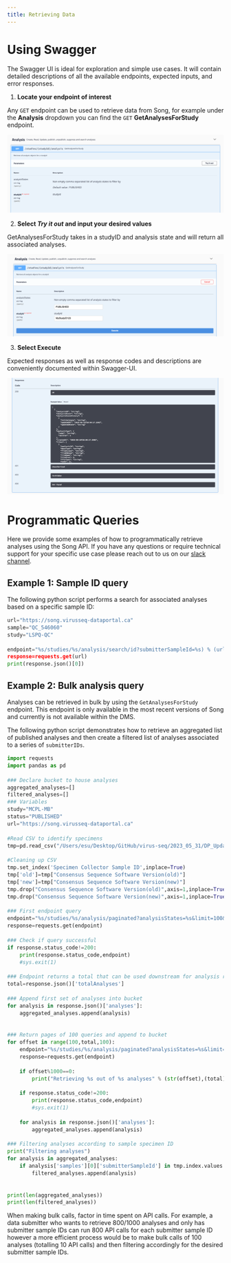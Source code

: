 ```yaml
---
title: Retrieving Data
---
```


# Using Swagger

The Swagger UI is ideal for exploration and simple use cases. It will contain detailed descriptions of all the available endpoints, expected inputs, and error responses.

1. **Locate your endpoint of interest**

Any `GET` endpoint can be used to retrieve data from Song, for example under the **Analysis** dropdown you can find the `GET` **GetAnalysesForStudy** endpoint. 


![Entity](../../assets/swagger_endpoint.png 'GetAnalysesForStudy')


2. **Select *Try it out* and input your desired values** 

GetAnalysesForStudy takes in a studyID and analysis state and will return all associated analyses.  


![Entity](../../assets/swagger_executeanalysis.png 'Execute')

3. **Select Execute** 

Expected responses as well as response codes and descriptions are conveniently documented within Swagger-UI.

![Entity](../../assets/swagger_responses.png 'Responses')

# Programmatic Queries

Here we provide some examples of how to programmatically retrieve analyses using the Song API. If you have any questions or require technical support for your specific use case please reach out to us on our <a href="https://overture-bio.slack.com/" target="_blank">slack channel</a>.

## Example 1: Sample ID query

The following python script performs a search for associated analyses based on a specific sample ID:

```python
url="https://song.virusseq-dataportal.ca"
sample="QC_546060"
study="LSPQ-QC"

endpoint="%s/studies/%s/analysis/search/id?submitterSampleId=%s) % (url,study,sample)
response=requests.get(url)
print(response.json()[0])
```

## Example 2: Bulk analysis query

Analyses can be retrieved in bulk by using the `GetAnalysesForStudy` endpoint. This endpoint is only available in the most recent versions of Song and currently is not available within the DMS. 

The following python script demonstrates how to retrieve an aggregated list of published analyses and then create a filtered list of analyses associated to a series of `submitterIDs`.

```python
import requests
import pandas as pd

### Declare bucket to house analyses
aggregated_analyses=[]
filtered_analyses=[]
### Variables
study="MCPL-MB"
status="PUBLISHED"
url="https://song.virusseq-dataportal.ca"

#Read CSV to identify specimens
tmp=pd.read_csv("/Users/esu/Desktop/GitHub/virus-seq/2023_05_31/DP_Update_consensus_seq_version.csv",sep=",")

#Cleaning up CSV
tmp.set_index('Specimen Collector Sample ID',inplace=True)
tmp['old']=tmp["Consensus Sequence Software Version(old)"]
tmp['new']=tmp["Consensus Sequence Software Version(new)"]
tmp.drop("Consensus Sequence Software Version(old)",axis=1,inplace=True)
tmp.drop("Consensus Sequence Software Version(new)",axis=1,inplace=True)

### First endpoint query
endpoint="%s/studies/%s/analysis/paginated?analysisStates=%s&limit=100&offset=0" % (url,study,status)
response=requests.get(endpoint)

### Check if query successful
if response.status_code!=200:
    print(response.status_code,endpoint)
    #sys.exit(1)

### Endpoint returns a total that can be used downstream for analysis retrieval
total=response.json()['totalAnalyses']

### Append first set of analyses into bucket
for analysis in response.json()['analyses']:
    aggregated_analyses.append(analysis)

    
### Return pages of 100 queries and append to bucket
for offset in range(100,total,100):
    endpoint="%s/studies/%s/analysis/paginated?analysisStates=%s&limit=100&offset=%s" % (url,study,status,str(offset))
    response=requests.get(endpoint)  
    
    if offset%1000==0:
        print("Retrieving %s out of %s analyses" % (str(offset),(total)))
    
    if response.status_code!=200:
        print(response.status_code,endpoint)
        #sys.exit(1)

    for analysis in response.json()['analyses']:
        aggregated_analyses.append(analysis)

### Filtering analyses according to sample specimen ID
print("Filtering analyses")
for analysis in aggregated_analyses:
    if analysis['samples'][0]['submitterSampleId'] in tmp.index.values.tolist():
        filtered_analyses.append(analysis)


print(len(aggregated_analyses))
print(len(filtered_analyses))
```

<Note title="Tip">When making bulk calls, factor in time spent on API calls. For example, a data submitter who wants to retrieve 800/1000 analyses and only has submitter sample IDs can run 800 API calls for each submitter sample ID however a more efficient process would be to make bulk calls of 100 analyses (totalling 10 API calls) and then filtering accordingly for the desired submitter sample IDs.</Note>
